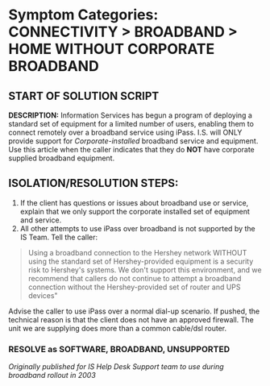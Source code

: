# Symptom Categories:  CONNECTIVITY > BROADBAND > HOME WITHOUT CORPORATE BROADBAND

## START OF SOLUTION SCRIPT
      
**DESCRIPTION:** Information Services has begun a program of deploying a standard set of equipment for a limited number of users, enabling them to connect remotely over a broadband service using iPass. 
I.S. will ONLY provide support for _Corporate-installed_ broadband service and equipment. Use this article when the caller indicates that they do **NOT** have corporate supplied broadband equipment.
   
## ISOLATION/RESOLUTION STEPS:
   
1. If the client has questions or issues about broadband use or service, explain that we only support the corporate installed set of equipment and service.
2. All other attempts to use iPass over broadband is not supported by the IS Team. Tell the caller:
   
> Using a broadband connection to the Hershey network WITHOUT using the standard set of Hershey-provided equipment is a security risk to Hershey's systems.  We don't support this environment, and we recommend that callers do not continue to attempt a broadband connection without the Hershey-provided set of router and UPS devices" 
   
Advise the caller to use iPass over a normal dial-up scenario.  If pushed, the technical reason is that the client does not have an approved firewall.  The unit we are supplying does more than a common cable/dsl router.
           
### RESOLVE as SOFTWARE, BROADBAND, UNSUPPORTED


_Originally published for IS Help Desk Support team to use during broadband rollout in 2003_
